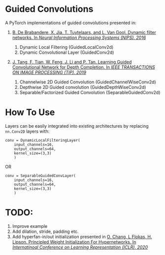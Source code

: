 # Guided Convolutions
A PyTorch implementations of guided convolutions presented in:

1. [B. De Brabandere, X. Jia, T. Tuytelaars, and L. Van Gool. Dynamic filter networks. In _Neural Information
Processing Systems (NIPS). 2016_](https://arxiv.org/pdf/1605.09673.pdf)
    1. Dynamic Local Filtering (GuidedLocalConv2d)
    2. Dynamic Convolutional Layer (GuidedConv2d)

2. [J. Tang, F. Tian, W. Feng, J. Li and P. Tan. Learning Guided Convolutional Network for Depth Completion. In _IEEE TRANSACTIONS ON IMAGE PROCESSING (TIP). 2019_](https://arxiv.org/pdf/1908.01238.pdf)
    1. Channelwise 2D Guided Convolution (GuidedChannelWiseConv2d)
    2. Depthwise 2D Guided convolution (GuidedDepthWiseConv2d)
    3. Separable/Factorized Guided Convolution (SeparableGuidedConv2d)

# How To Use
Layers can be easily integrated into existing architectures by replacing `nn.Conv2D` layers with:
```
conv = DynamicLocalFilteringLayer(
    input_channels=16,
    output_channels=64,
    kernel_size=(3,3)
    )
```
OR
```
conv = SeparableGuidedConvLayer(
    input_channels=16,
    output_channels=64,
    kernel_size=(3,3)
    )
```

# TODO:
1. Improve example
2. Add dilation, stride, padding etc.
3. Add hyperfan-in/out initialization presented in [O. Chang, L Flokas, H. Lipson. Principled Weight Initialization For Hypernetworks. In _Internatinoal Conference on Learning Representation (ICLR). 2020_](https://openreview.net/pdf?id=H1lma24tPB)